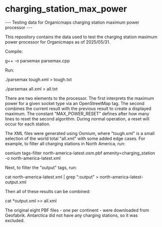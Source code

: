 # charging_station_max_power
--- Testing data for Organicmaps charging station maximum power processor ---

This repository contains the data used to test the charging station maximum power processor for Organicmaps as of 2025/05/31.

Compile:

g++ -o parsemax parsemax.cpp

Run:

./parsemax tough.xml > tough.txt

./parsemax all.xml > all.txt

There are two elements to the processor.  The first interprets the maximum power for a given socket type via an OpenStreetMap tag.  The second combines the current result with the previous result to create a displayed maximum.  The constant "MAX_POWER_RESET" defines after how many lines to reset the second algorithm.  During normal operation, a reset will occur for each station.

The XML files were generated using Osmium, where "tough.xml" is a small selection of the world total "all.xml" with some added edge cases.  For example, to filter all charging stations in North America, run:

osmium tags-filter north-america-latest.osm.pbf amenity=charging_station -o north-america-latest.xml

Next, to filter the "output" tags, run:

cat north-america-latest.xml | grep ":output" > north-america-latest-output.xml

Then all of these results can be combined:

cat *output.xml >> all.xml

The original eight PBF files - one per continent - were downloaded from Geofabrik.  Antarctica did not have any charging stations, so it was excluded.
